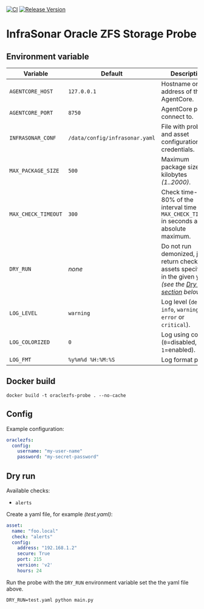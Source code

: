 [![CI](https://github.com/infrasonar/oraclezfs-probe/workflows/CI/badge.svg)](https://github.com/infrasonar/oraclezfs-probe/actions)
[![Release Version](https://img.shields.io/github/release/infrasonar/oraclezfs-probe)](https://github.com/infrasonar/oraclezfs-probe/releases)

# InfraSonar Oracle ZFS Storage Probe

## Environment variable

Variable            | Default                        | Description
------------------- | ------------------------------ | ------------
`AGENTCORE_HOST`    | `127.0.0.1`                    | Hostname or Ip address of the AgentCore.
`AGENTCORE_PORT`    | `8750`                         | AgentCore port to connect to.
`INFRASONAR_CONF`   | `/data/config/infrasonar.yaml` | File with probe and asset configuration like credentials.
`MAX_PACKAGE_SIZE`  | `500`                          | Maximum package size in kilobytes _(1..2000)_.
`MAX_CHECK_TIMEOUT` | `300`                          | Check time-out is 80% of the interval time with `MAX_CHECK_TIMEOUT` in seconds as absolute maximum.
`DRY_RUN`           | _none_                         | Do not run demonized, just return checks and assets specified in the given yaml _(see the [Dry run section](#dry-run) below)_.
`LOG_LEVEL`         | `warning`                      | Log level (`debug`, `info`, `warning`, `error` or `critical`).
`LOG_COLORIZED`     | `0`                            | Log using colors (`0`=disabled, `1`=enabled).
`LOG_FMT`           | `%y%m%d %H:%M:%S`              | Log format prefix.

## Docker build

```
docker build -t oraclezfs-probe . --no-cache
```

## Config

Example configuration:

```yaml
oraclezfs:
  config:
    username: "my-user-name"
    password: "my-secret-password"
```

## Dry run

Available checks:
- `alerts`

Create a yaml file, for example _(test.yaml)_:

```yaml
asset:
  name: "foo.local"
  check: "alerts"
  config:
    address: "192.168.1.2"
    secure: True
    port: 215
    version: 'v2'
    hours: 24
```

Run the probe with the `DRY_RUN` environment variable set the the yaml file above.

```
DRY_RUN=test.yaml python main.py
```
